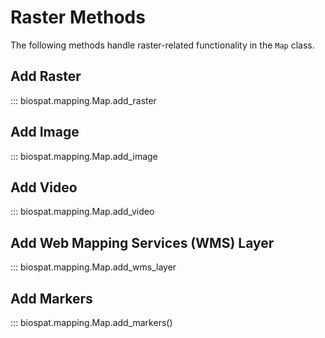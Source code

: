 # Raster Methods

The following methods handle raster-related functionality in the `Map` class.

## Add Raster

::: biospat.mapping.Map.add_raster

## Add Image

::: biospat.mapping.Map.add_image

## Add Video

::: biospat.mapping.Map.add_video

## Add Web Mapping Services (WMS) Layer

::: biospat.mapping.Map.add_wms_layer

## Add Markers

::: biospat.mapping.Map.add_markers()
